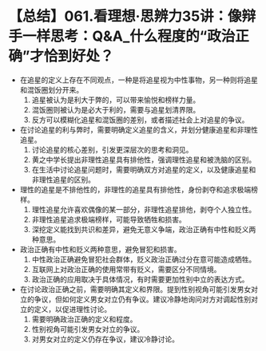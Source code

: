# 【总结】061.看理想·思辨力35讲：像辩手一样思考：Q&A_什么程度的“政治正确”才恰到好处？

-   在追星的定义上存在不同观点，一种是将追星视为中性事物，另一种则将追星和混饭圈划分开来。
    1.  追星被认为是利大于弊的，可以带来愉悦和榜样力量。
    2.  混饭圈则被认为是必大于利的，需要与追星划清界限。
    3.  反方可以模糊化追星和混饭圈的差别，或者描述社会上对追星的争议。
-   在讨论追星的利与弊时，需要明确定义追星的含义，并划分健康追星和非理性追星。
    1.  讨论追星的核心差别，引发更深层次的思考和洞见。
    2.  黄之中学长提出非理性追星具有排他性，强调理性追星和被洗脑的区别。
    3.  在生活中讨论追星问题时，需要明确双方对追星的定义，以及健康追星和非理性追星的区别。
-   理性的追星是不排他性的，非理性的追星具有排他性，身份剥夺和追求极端榜样。
    1.  理性追星允许喜欢偶像的某一部分，非理性追星排他，剥夺个人独立性。
    2.  非理性追星追求极端榜样，可能导致牺牲和损害。
    3.  深挖定义能找到共识和差异，避免无意义争端，政治正确有中性和贬义两种意思。
-   政治正确有中性和贬义两种意思，避免冒犯和损害。
    1.  中性政治正确避免冒犯社会群体，贬义政治正确过分在意可能造成牺牲。
    2.  互联网上对政治正确的使用常带有贬义，需要区分不同情境。
    3.  政治正确的应用取决于具体情况，有时需要更加性别中立的表达方式。
-   在讨论政治正确之前，需要明确其定义和界限。提到性别视角可能引发男女对立的争议，但如何定义男女对立仍有争议。建议冷静地询问对方对调起性别对立的定义，以促进理性讨论。
    1.  需要明确政治正确的定义和程度。
    2.  性别视角可能引发男女对立的争议。
    3.  对男女对立的定义仍存在争议，建议冷静讨论。